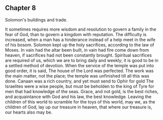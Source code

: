## Chapter 8

Solomon's buildings and trade.

It sometimes requires more wisdom and resolution to govern a family in the fear of God, than to govern a kingdom with reputation. The difficulty is increased, when a man has a hinderance instead of a help meet in the wife of his bosom. Solomon kept up the holy sacrifices, according to the law of Moses. In vain had the altar been built, in vain had fire come down from heaven, if sacrifices had not been constantly brought. Spiritual sacrifices are required of us, which we are to bring daily and weekly; it is good to be in a settled method of devotion. When the service of the temple was put into good order, it is said, The house of the Lord was perfected. The work was the main matter, not the place; the temple was unfinished till all this was done. Canaan was a rich country, and yet must send to Ophir for gold The Israelites were a wise people, but must be beholden to the king of Tyre for men that had knowledge of the seas. Grace, and not gold, is the best riches, and acquaintance with God and his law, the best knowledge. Leaving the children of this world to scramble for the toys of this world, may we, as the children of God, lay up our treasure in heaven, that where our treasure is, our hearts also may be.


